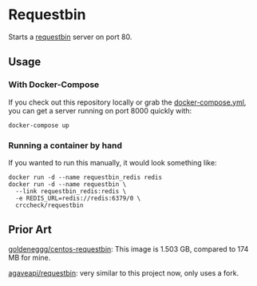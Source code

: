 Requestbin
==========

Starts a [requestbin](https://github.com/Runscope/requestbin) server on port
80.


Usage
-----

### With Docker-Compose

If you check out this repository locally or grab the [docker-compose.yml],
you can get a server running on port 8000 quickly with:

    docker-compose up

  [docker-compose.yml]: https://github.com/crccheck/docker-requestbin/blob/master/docker-compose.yml

### Running a container by hand

If you wanted to run this manually, it would look something like:

    docker run -d --name requestbin_redis redis
    docker run -d --name requestbin \
      --link requestbin_redis:redis \
      -e REDIS_URL=redis://redis:6379/0 \
      crccheck/requestbin


Prior Art
---------

[goldeneggg/centos-requestbin](https://registry.hub.docker.com/u/goldeneggg/centos-requestbin/):
This image is 1.503 GB, compared to 174 MB for mine.

[agaveapi/requestbin](https://registry.hub.docker.com/u/agaveapi/requestbin/):
very similar to this project now, only uses a fork.
